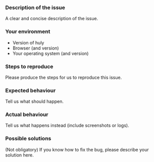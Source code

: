 ### Description of the issue
A clear and concise description of the issue.

### Your environment
* Version of huly
* Browser (and version)
* Your operating system (and version)

### Steps to reproduce
Please produce the steps for us to reproduce this issue.

### Expected behaviour
Tell us what should happen.

### Actual behaviour
Tell us what happens instead (include screenshots or logs).

### Possible solutions
(Not obligatory)
If you know how to fix the bug, please describe your solution here.